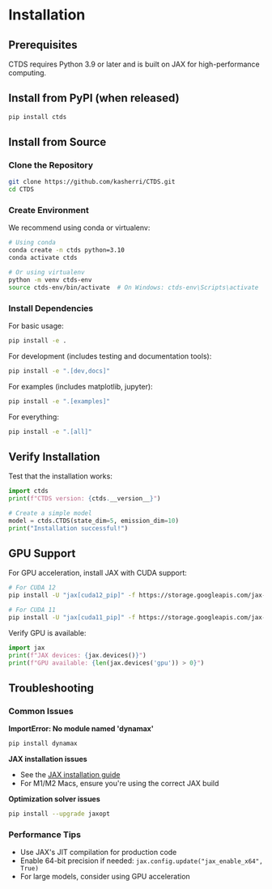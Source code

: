 # Installation

## Prerequisites

CTDS requires Python 3.9 or later and is built on JAX for high-performance computing.

## Install from PyPI (when released)

```bash
pip install ctds
```

## Install from Source

### Clone the Repository

```bash
git clone https://github.com/kasherri/CTDS.git
cd CTDS
```

### Create Environment

We recommend using conda or virtualenv:

```bash
# Using conda
conda create -n ctds python=3.10
conda activate ctds

# Or using virtualenv
python -m venv ctds-env
source ctds-env/bin/activate  # On Windows: ctds-env\Scripts\activate
```

### Install Dependencies

For basic usage:

```bash
pip install -e .
```

For development (includes testing and documentation tools):

```bash
pip install -e ".[dev,docs]"
```

For examples (includes matplotlib, jupyter):

```bash
pip install -e ".[examples]"
```

For everything:

```bash
pip install -e ".[all]"
```

## Verify Installation

Test that the installation works:

```python
import ctds
print(f"CTDS version: {ctds.__version__}")

# Create a simple model
model = ctds.CTDS(state_dim=5, emission_dim=10)
print("Installation successful!")
```

## GPU Support

For GPU acceleration, install JAX with CUDA support:

```bash
# For CUDA 12
pip install -U "jax[cuda12_pip]" -f https://storage.googleapis.com/jax-releases/jax_cuda_releases.html

# For CUDA 11
pip install -U "jax[cuda11_pip]" -f https://storage.googleapis.com/jax-releases/jax_cuda_releases.html
```

Verify GPU is available:

```python
import jax
print(f"JAX devices: {jax.devices()}")
print(f"GPU available: {len(jax.devices('gpu')) > 0}")
```

## Troubleshooting

### Common Issues

**ImportError: No module named 'dynamax'**
```bash
pip install dynamax
```

**JAX installation issues**
- See the [JAX installation guide](https://jax.readthedocs.io/en/latest/installation.html)
- For M1/M2 Macs, ensure you're using the correct JAX build

**Optimization solver issues**
```bash
pip install --upgrade jaxopt
```

### Performance Tips

- Use JAX's JIT compilation for production code
- Enable 64-bit precision if needed: `jax.config.update("jax_enable_x64", True)`
- For large models, consider using GPU acceleration
